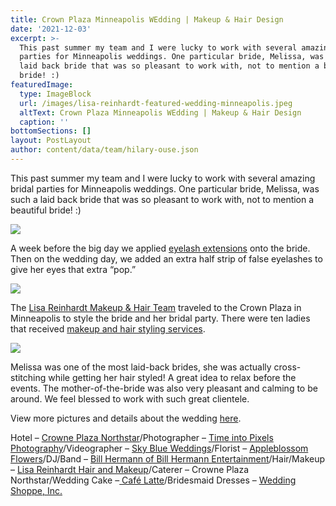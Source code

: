 ```yaml
---
title: Crown Plaza Minneapolis WEdding | Makeup & Hair Design
date: '2021-12-03'
excerpt: >-
  This past summer my team and I were lucky to work with several amazing bridal
  parties for Minneapolis weddings. One particular bride, Melissa, was such a
  laid back bride that was so pleasant to work with, not to mention a beautiful
  bride! :) 
featuredImage:
  type: ImageBlock
  url: /images/lisa-reinhardt-featured-wedding-minneapolis.jpeg
  altText: Crown Plaza Minneapolis WEdding | Makeup & Hair Design
  caption: ''
bottomSections: []
layout: PostLayout
author: content/data/team/hilary-ouse.json
---
```

This past summer my team and I were lucky to work with several amazing bridal parties for Minneapolis weddings. One particular bride, Melissa, was such a laid back bride that was so pleasant to work with, not to mention a beautiful bride! :)

![](/images/minnesota-wedding-stylits-lisa-reinhardt.jpeg)

A week before the big day we applied [eyelash extensions](https://www.twincitiesmakeup.com/eyelash-extensions/) onto the bride. Then on the wedding day, we added an extra half strip of false eyelashes to give her eyes that extra “pop.”

![](/images/minneapolis-wedding-lisa-reinahrdt.jpeg)

The [Lisa Reinhardt Makeup & Hair Team](/on-location-team-photos) traveled to the Crown Plaza in Minneapolis to style the bride and her bridal party. There were ten ladies that received [makeup and hair styling services](/bridal-makeup-and-hair-styling).

![](/images/minneapolis-wedding-makeup-artist.jpeg)

Melissa was one of the most laid-back brides, she was actually cross-stitching while getting her hair styled! A great idea to relax before the events. The mother-of-the-bride was also very pleasant and calming to be around. We feel blessed to work with such great clientele.

View more pictures and details about the wedding [here](http://www.myhotelwedding.com/blog/2015/11/24/romantic-wedding-at-crowne-plaza-northstar/).

Hotel – [Crowne Plaza Northstar](http://www.ihg.com/crowneplaza/hotels/us/en/minneapolis/mspcp/hoteldetail)/Photographer – [Time into Pixels Photography](http://timeintopixels.com/)/Videographer – [Sky Blue Weddings](http://www.skyblueweddings.com/)/Florist – [Appleblossom Flowers](http://www.appleblossom-flowers.com/)/DJ/Band – [Bill Hermann of Bill Hermann Entertainment](http://www.billhermann.com/)/Hair/Makeup – [Lisa Reinhardt Hair and Makeup](http://www.twincitiesmakeup.com/)/Caterer – Crowne Plaza Northstar/Wedding Cake –[ Café Latte](http://www.cafelatte.com/)/Bridesmaid Dresses – [Wedding Shoppe, Inc.](http://weddingshoppeinc.com/)
